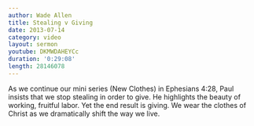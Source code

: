 ```yaml
--- 
author: Wade Allen 
title: Stealing v Giving
date: 2013-07-14 
category: video
layout: sermon
youtube: DKMWDAHEYCc
duration: '0:29:08'
length: 28146078 
---
```


As we continue our mini series (New Clothes) in Ephesians 4:28, Paul insists that we stop stealing in order to give. He highlights the beauty of working, fruitful labor. Yet the end result is giving. We wear the clothes of Christ as we dramatically shift the way we live.
